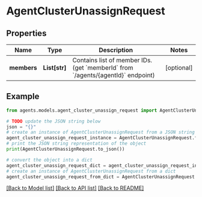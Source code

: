 # AgentClusterUnassignRequest


## Properties

Name | Type | Description | Notes
------------ | ------------- | ------------- | -------------
**members** | **List[str]** | Contains list of member IDs. (get &#x60;memberId&#x60; from &#x60;/agents/{agentId}&#x60; endpoint) | [optional] 

## Example

```python
from agents.models.agent_cluster_unassign_request import AgentClusterUnassignRequest

# TODO update the JSON string below
json = "{}"
# create an instance of AgentClusterUnassignRequest from a JSON string
agent_cluster_unassign_request_instance = AgentClusterUnassignRequest.from_json(json)
# print the JSON string representation of the object
print(AgentClusterUnassignRequest.to_json())

# convert the object into a dict
agent_cluster_unassign_request_dict = agent_cluster_unassign_request_instance.to_dict()
# create an instance of AgentClusterUnassignRequest from a dict
agent_cluster_unassign_request_from_dict = AgentClusterUnassignRequest.from_dict(agent_cluster_unassign_request_dict)
```
[[Back to Model list]](../README.md#documentation-for-models) [[Back to API list]](../README.md#documentation-for-api-endpoints) [[Back to README]](../README.md)


